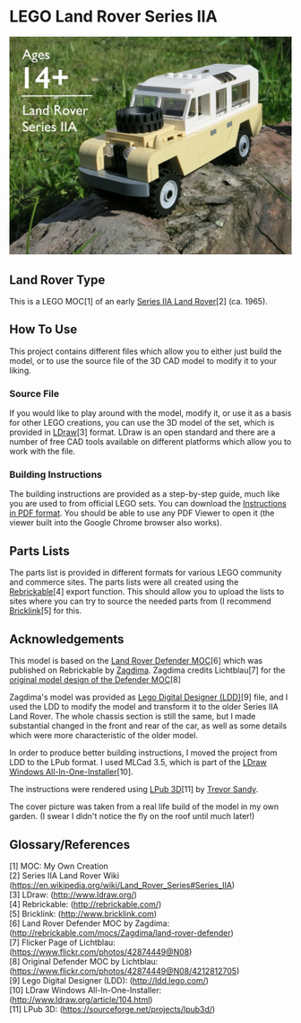 # LEGO Land Rover Series IIA

![LEGO Land Rover](Land-Rover-Series-IIA-cover.jpg)

## Land Rover Type
This is a LEGO MOC[1] of an early [Series IIA Land Rover](https://en.wikipedia.org/wiki/Land_Rover_Series#Series_IIA)[2] (ca. 1965).

## How To Use
This project contains different files which allow you to either just build the model, or to use the source file of the 3D CAD model to modify it to your liking.

### Source File

If you would like to play around with the model, modify it, or use it as a basis for other LEGO creations, you can use the 3D model of the set, which is provided in [LDraw](http://www.ldraw.org/)[3] format. LDraw is an open standard and there are a number of free CAD tools available on different platforms which allow you to work with the file.

### Building Instructions

The building instructions are provided as a step-by-step guide, much like you are used to from official LEGO sets. 
You can download the [Instructions in PDF format](Land-Rover-Series-IIA.pdf). You should be able to use any PDF Viewer to open it (the viewer built into the Google Chrome browser also works).

## Parts Lists

The parts list is provided in different formats for various LEGO community and commerce sites. The parts lists were all created using the [Rebrickable](http://rebrickable.com/)[4] export function. This should allow you to upload the lists to sites where you can try to source the needed parts from (I recommend [Bricklink](http://www.bricklink.com/)[5] for this.

## Acknowledgements

This model is based on the [Land Rover Defender MOC](http://rebrickable.com/mocs/Zagdima/land-rover-defender)[6] which was published on Rebrickable by [Zagdima](http://rebrickable.com/designer/Zagdima).
Zagdima credits Lichtblau[7] for the [original model design of the Defender MOC](https://www.flickr.com/photos/42874449@N08/4212812705)[8]

Zagdima's model was provided as [Lego Digital Designer (LDD)](http://ldd.lego.com/)[9] file, and I used the LDD to modify the model and transform it to the older Series IIA Land Rover. The whole chassis section is still the same, but I made substantial changed in the front and rear of the car, as well as some details which were more characteristic of the older model. 

In order to produce better building instructions, I moved the project from LDD to the LPub format. I used MLCad 3.5, which is part of the [LDraw Windows All-In-One-Installer](http://www.ldraw.org/article/104.html)[10]. 

The instructions were rendered using [LPub 3D](https://sourceforge.net/projects/lpub3d/)[11] by [Trevor Sandy](https://sourceforge.net/u/trevorsandy/profile/).

The cover picture was taken from a real life build of the model in my own garden. (I swear I didn't notice the fly on the roof until much later!)

## Glossary/References

[1] MOC: My Own Creation  
[2] Series IIA Land Rover Wiki (https://en.wikipedia.org/wiki/Land_Rover_Series#Series_IIA)  
[3] LDraw: (http://www.ldraw.org/)  
[4] Rebrickable: (http://rebrickable.com/)  
[5] Bricklink: (http://www.bricklink.com)  
[6] Land Rover Defender MOC by Zagdima: (http://rebrickable.com/mocs/Zagdima/land-rover-defender)  
[7] Flicker Page of Lichtblau: (https://www.flickr.com/photos/42874449@N08)  
[8] Original Defender MOC by Lichtblau: (https://www.flickr.com/photos/42874449@N08/4212812705)  
[9] Lego Digital Designer (LDD): (http://ldd.lego.com/)  
[10] LDraw Windows All-In-One-Installer: (http://www.ldraw.org/article/104.html)  
[11] LPub 3D: (https://sourceforge.net/projects/lpub3d/)  

